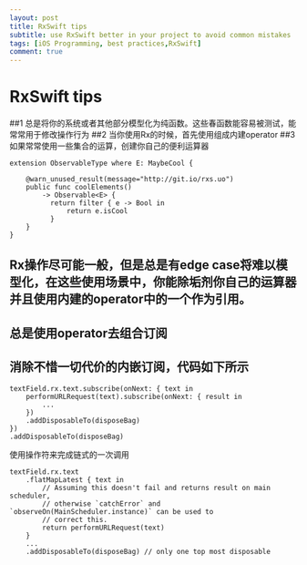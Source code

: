 ```yaml
---
layout: post
title: RxSwift tips
subtitle: use RxSwift better in your project to avoid common mistakes
tags: [iOS Programming, best practices,RxSwift]
comment: true
---
```




# RxSwift tips 
##1 总是将你的系统或者其他部分模型化为纯函数。这些春函数能容易被测试，能常常用于修改操作行为
##2 当你使用Rx的时候，首先使用组成内建operator
##3 如果常常使用一些集合的运算，创建你自己的便利运算器

```
extension ObservableType where E: MaybeCool {

    @warn_unused_result(message="http://git.io/rxs.uo")
    public func coolElements()
        -> Observable<E> {
          return filter { e -> Bool in
              return e.isCool
          }
    }
}
```
## Rx操作尽可能一般，但是总是有edge case将难以模型化，在这些使用场景中，你能除垢剂你自己的运算器并且使用内建的operator中的一个作为引用。
## 总是使用operator去组合订阅
## 消除不惜一切代价的内嵌订阅，代码如下所示

```
textField.rx.text.subscribe(onNext: { text in
    performURLRequest(text).subscribe(onNext: { result in
        ...
    })
    .addDisposableTo(disposeBag)
})
.addDisposableTo(disposeBag)
```

使用操作符来完成链式的一次调用

```
textField.rx.text
    .flatMapLatest { text in
        // Assuming this doesn't fail and returns result on main scheduler,
        // otherwise `catchError` and `observeOn(MainScheduler.instance)` can be used to
        // correct this.
        return performURLRequest(text)
    }
    ...
    .addDisposableTo(disposeBag) // only one top most disposable

```

